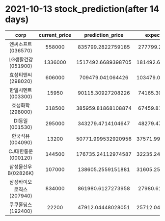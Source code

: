 # 2021-10-13 stock_prediction(after 14 days)

|   corp   |   current_price   |   prediction_price   |   expected_profit   |
|:--------:|:-----------------:|:--------------------:|:-------------------:|
|엔씨소프트(036570)|558000|835799.2822759185|277799.2822759185|
|LG생활건강(051900)|1336000|1517492.6689398705|181492.66893987055|
|효성티앤씨(298020)|606000|709479.041064426|103479.04106442595|
|한일시멘트(003300)|15950|90115.30927208226|74165.30927208226|
|효성화학(298000)|318500|385959.81868108874|67459.81868108874|
|DI동일(001530)|295000|343279.4714104647|48279.47141046473|
|한국석유(004090)|13200|50771.999532920956|37571.999532920956|
|CJ대한통운(000120)|144500|176735.24112974587|32235.241129745875|
|삼성물산우B(02826K)|107000|138605.2559151881|31605.255915188114|
|삼성바이오로직스(207940)|834000|861980.6127273958|27980.61272739584|
|쿠쿠홀딩스(192400)|22200|47912.04448028051|25712.044480280507|
